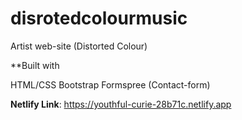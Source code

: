 # disrotedcolourmusic

<i class="fab fa-readme"></i> Artist web-site (Distorted Colour) 

**Built with

HTML/CSS
Bootstrap
Formspree (Contact-form)

**Netlify Link**: https://youthful-curie-28b71c.netlify.app
